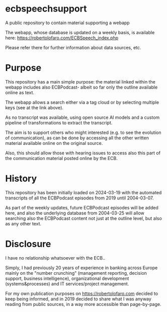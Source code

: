 # ecbspeechsupport
A public repository to contain material supporting a webapp

The webapp, whose database is updated on a weekly basis, is available here: https://robertolofaro.com/ECBSpeech_index.php

Please refer there for further information about data sources, etc.


# Purpose

This repository has a main simple purpose: the material linked within the webapp includes also ECBPodcast- albeit so far only the outline available online as text.

The webapp allows a search either via a tag cloud or by selecting multiple keys (see at the link above).

As no transcript was available, using open source AI models and a custom pipeline of transformations to extract the transcript.

The aim is to support others who might interested (e.g. to see the evolution of communication), as can be done by accessing all the other written material available online on the original source.

Also, this should allow those with hearing issues to access also this part of the communication material posted online by the ECB.


# History

This repository has been initially loaded on 2024-03-19 with the automated transcripts of all the ECBPodcast episodes from 2019 until 2004-03-07.

As part of the weekly updates, future ECBPodcast episodes will be added here, and also the underlying database from 2004-03-25 will allow searching also the ECBPodcast content not just at the outline level, but also as any other text.


# Disclosure

I have no relationship whatsoever with the ECB..

Simply, I had previously 20 years of experience in banking across Europe mainly on the "number crunching" (management reporting, decision support, business intelligence), organizational development (systems&processes) and IT services/project management.

For my own publication purposes on https://robertolofaro.com decided to keep being informed, and in 2019 decided to share what I was anyway reading from public sources, in a way more accessible than page-by-page.
